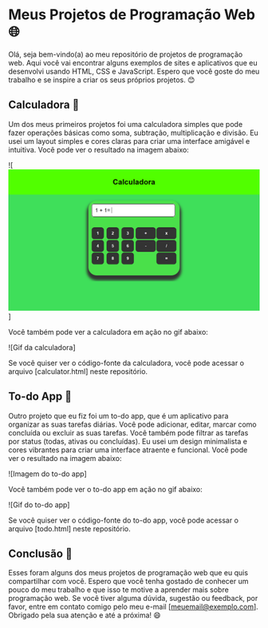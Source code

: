 # Meus Projetos de Programação Web 🌐

Olá, seja bem-vindo(a) ao meu repositório de projetos de programação web. Aqui você vai encontrar alguns exemplos de sites e aplicativos que eu desenvolvi usando HTML, CSS e JavaScript. Espero que você goste do meu trabalho e se inspire a criar os seus próprios projetos. 😊

## Calculadora 🧮

Um dos meus primeiros projetos foi uma calculadora simples que pode fazer operações básicas como soma, subtração, multiplicação e divisão. Eu usei um layout simples e cores claras para criar uma interface amigável e intuitiva. Você pode ver o resultado na imagem abaixo:

![<img src="assets/calculadora versao 1.png" alt="imagem de uma calculadora"/>]

Você também pode ver a calculadora em ação no gif abaixo:

![Gif da calculadora]

Se você quiser ver o código-fonte da calculadora, você pode acessar o arquivo [calculator.html] neste repositório.

## To-do App 📝

Outro projeto que eu fiz foi um to-do app, que é um aplicativo para organizar as suas tarefas diárias. Você pode adicionar, editar, marcar como concluída ou excluir as suas tarefas. Você também pode filtrar as tarefas por status (todas, ativas ou concluídas). Eu usei um design minimalista e cores vibrantes para criar uma interface atraente e funcional. Você pode ver o resultado na imagem abaixo:

![Imagem do to-do app]

Você também pode ver o to-do app em ação no gif abaixo:

![Gif do to-do app]

Se você quiser ver o código-fonte do to-do app, você pode acessar o arquivo [todo.html] neste repositório.

## Conclusão 🎉

Esses foram alguns dos meus projetos de programação web que eu quis compartilhar com você. Espero que você tenha gostado de conhecer um pouco do meu trabalho e que isso te motive a aprender mais sobre programação web. Se você tiver alguma dúvida, sugestão ou feedback, por favor, entre em contato comigo pelo meu e-mail [meuemail@exemplo.com]. Obrigado pela sua atenção e até a próxima! 😄